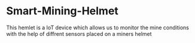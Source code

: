 # Smart-Mining-Helmet
This hemlet is a IoT device which allows us to monitor the mine conditions with the help of diffrent sensors placed on a miners helmet
